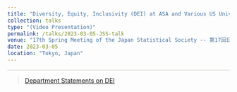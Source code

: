 ```yaml
---
title: "Diversity, Equity, Inclusivity (DEI) at ASA and Various US Universities"
collection: talks
type: "(Video Presentation)"
permalink: /talks/2023-03-05-JSS-talk
venue: "17th Spring Meeting of the Japan Statistical Society -- 第17回日本統計学会春季集会"
date: 2023-03-05
location: "Tokyo, Japan"
---
```

<style>
  hr {
    height: 2px;
    background-color: #E5E4E2;
    border: none;
  }

  .no-italics {
      font-style: normal;   
  }
</style>

---

> [Department Statements on DEI](https://jimmydoi.github.io/SelectedPubs/DeptStatementsDEI)
